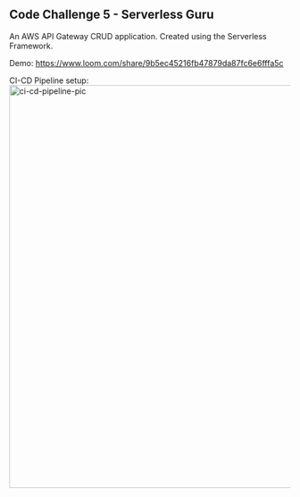 ## Code Challenge 5 - Serverless Guru
An AWS API Gateway CRUD application. Created using the Serverless Framework.

Demo: https://www.loom.com/share/9b5ec45216fb47879da87fc6e6fffa5c

CI-CD Pipeline setup: <img width="721" alt="ci-cd-pipeline-pic" src="https://user-images.githubusercontent.com/43919114/199836772-0743910c-739e-42a2-8bf0-93efc326af49.PNG">
